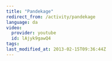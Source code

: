 ```yaml
---
title: "Pandekage"
redirect_from: /activity/pandekage
language: da
video:
  provider: youtube
  id: lAjyk9gawQ4
tags:
last_modified_at: 2013-02-15T09:36:44Z
---
```




